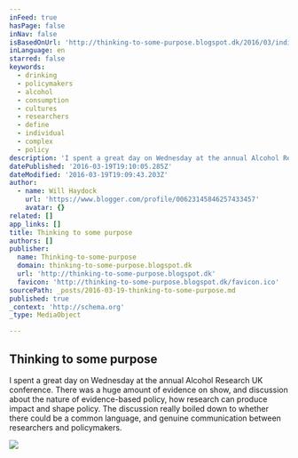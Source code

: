 ```yaml
---
inFeed: true
hasPage: false
inNav: false
isBasedOnUrl: 'http://thinking-to-some-purpose.blogspot.dk/2016/03/individuals-society-and-desirable.html'
inLanguage: en
starred: false
keywords:
  - drinking
  - policymakers
  - alcohol
  - consumption
  - cultures
  - researchers
  - define
  - individual
  - complex
  - policy
description: 'I spent a great day on Wednesday at the annual Alcohol Research UK conference. There was a huge amount of evidence on show, and discussion about the nature of evidence-based policy, how research can produce impact and shape policy. The discussion really boiled down to whether there could be a common language, and genuine communication between researchers and policymakers.'
datePublished: '2016-03-19T19:10:05.285Z'
dateModified: '2016-03-19T19:09:43.203Z'
author:
  - name: Will Haydock
    url: 'https://www.blogger.com/profile/00623145846257433457'
    avatar: {}
related: []
app_links: []
title: Thinking to some purpose
authors: []
publisher:
  name: Thinking-to-some-purpose
  domain: thinking-to-some-purpose.blogspot.dk
  url: 'http://thinking-to-some-purpose.blogspot.dk'
  favicon: 'http://thinking-to-some-purpose.blogspot.dk/favicon.ico'
sourcePath: _posts/2016-03-19-thinking-to-some-purpose.md
published: true
_context: 'http://schema.org'
_type: MediaObject

---
```

<article style=""><h1>Thinking to some purpose</h1><p>I spent a great day on Wednesday at the annual Alcohol Research UK conference. There was a huge amount of evidence on show, and discussion about the nature of evidence-based policy, how research can produce impact and shape policy. The discussion really boiled down to whether there could be a common language, and genuine communication between researchers and policymakers.</p></article>

![](https://the-grid-user-content.s3-us-west-2.amazonaws.com/20a92896-2670-4f71-b569-1484b889e669.jpg)